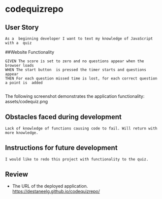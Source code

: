 # codequizrepo

## User Story

```
As a  beginning developer I want to text my knowledge of JavaScript  with a  quiz
```

##Website Functionality

```
GIVEN The score is set to zero and no questions appear when the browser loads
WHEN The start button  is pressed the timer starts and questions appear
THEN For each question missed time is lost, for each correct question a point is  added


```
The following screenshot demonstrates the application functionality: assets/codequiz.png

## Obstacles faced during development
```
Lack of knowledge of functions causing code to fail. Will return with  more knowledge.
```
## Instructions for future development
```
I would like to redo this project with functionality to the quiz.
```
## Review
* The URL of the deployed application.
 https://destaneelg.github.io/codequizrepo/